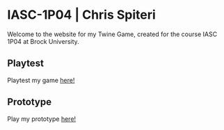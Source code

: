 # IASC-1P04 | Chris Spiteri

Welcome to the website for my Twine Game, created for the course IASC 1P04 at Brock University.

## Playtest

Playtest my game [here!](playtest/playtest)

## Prototype

Play my prototype [here!](prototype/StyxPrototype.html)
